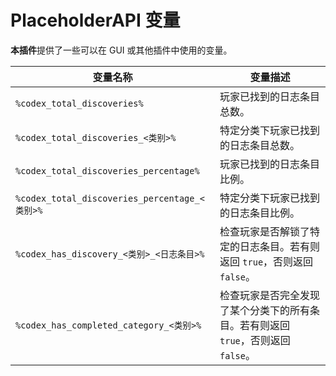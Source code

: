 # PlaceholderAPI 变量

**本插件**提供了一些可以在 GUI 或其他插件中使用的变量。


|变量名称|变量描述|
|---|---|
|`%codex_total_discoveries%`|玩家已找到的日志条目总数。|
|`%codex_total_discoveries_<类别>%`|特定分类下玩家已找到的日志条目总数。|
|`%codex_total_discoveries_percentage%`|玩家已找到的日志条目比例。|
|`%codex_total_discoveries_percentage_<类别>%`|特定分类下玩家已找到的日志条目比例。|
|`%codex_has_discovery_<类别>_<日志条目>%`|检查玩家是否解锁了特定的日志条目。若有则返回 `true`，否则返回 `false`。|
|`%codex_has_completed_category_<类别>%`|检查玩家是否完全发现了某个分类下的所有条目。若有则返回 `true`，否则返回 `false`。|